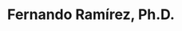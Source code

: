 ---
title: "Fernando Ramírez, Ph.D."
presenter_id: fernando_ramirez
permalink: /member_full_presentations/fernando_ramirez
layout: member_all_presentations
---
